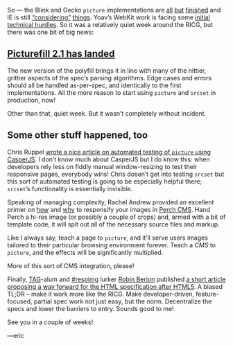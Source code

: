 So — the Blink and Gecko `picture` implementations are [all](http://bugzil.la/srcset-prefon) [but](http://bugzil.la/picture-prefon) [finished](https://codereview.chromium.org/401403003/) and IE is still [“considering”](http://status.modern.ie/imgsrcset) [things](http://status.modern.ie/pictureelement). Yoav’s WebKit work is facing some [initial technical hurdles](http://ircbot.responsiveimages.org/bot/log/respimg/2014-08-07#T85645). So it was a relatively quiet week around the RICG, but there was one bit of big news:

## [Picturefill 2.1 has landed](https://github.com/scottjehl/picturefill/releases/tag/2.1.0)

The new version of the polyfill brings it in line with many of the nittier, grittier aspects of the spec’s parsing algorithms. Edge cases and errors should all be handled as-per-spec, and identically to the first implementations. All the more reason to start using `picture` and `srcset` in production, now!

Other than that, quiet week. But it wasn’t completely without incident.

## Some other stuff happened, too

Chris Ruppel [wrote a nice article on automated testing of `picture` using  CasperJS](http://fourword.fourkitchens.com/article/using-casperjs-test-picturefill). I don’t know much about CasperJS but I do know this: when developers rely less on fiddly manual window-resizing to test their responsive pages, everybody wins! Chris dosen’t get into testing `srcset` but this sort of automated testing is going to be especially helpful there; `srcset`’s functionality is essentially invisible.

Speaking of managing complexity, Rachel Andrew provided an excellent primer on [how](http://solutions.grabaperch.com/html-and-css/how-do-i-use-responsive-images-in-perch) and [why](http://grabaperch.com/blog/archive/perch-and-the-picture-element-for-responsive-images) to responsify your images in [Perch CMS](http://grabaperch.com). Hand Perch a hi-res image (or possibly a couple of crops) and, armed with a bit of template code, it will spit out all of the necessary source files and markup.

Like I always say, teach a page to `picture`, and it’ll serve users images tailored to their particular browsing environment forever. Teach a *CMS* to `picture`, and the effects will be significantly multiplied.

More of this sort of CMS integration, please!

Finally, [TAG](http://www.w3.org/2001/tag/)-alum and [#respimg](http://ircbot.responsiveimages.org/) lurker [Robin Berjon](http://berjon.com) published [a short article proposing a way forward for the HTML specification after HTML5](http://darobin.github.io/after5/). A biased TL;DR – make it work more like the RICG. Make developer-driven, feature-focused, partial spec work not just easy, but the norm. Decentralize the specs and lower the barriers to entry. Sounds good to me!

See you in a couple of weeks!

—eric

